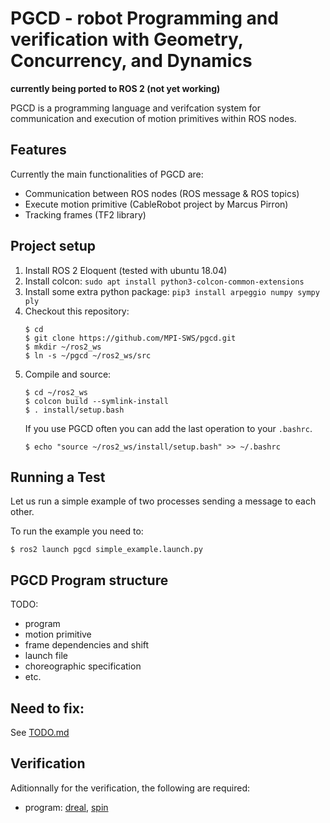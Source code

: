 # PGCD - robot Programming and verification with Geometry, Concurrency, and Dynamics

__currently being ported to ROS 2 (not yet working)__

PGCD is a programming language and verifcation system for communication and execution of motion primitives within ROS nodes.

## Features

Currently the main functionalities of PGCD are:
* Communication between ROS nodes (ROS message & ROS topics)
* Execute motion primitive (CableRobot project by Marcus Pirron)
* Tracking frames (TF2 library)

## Project setup 

1.  Install ROS 2 Eloquent (tested with ubuntu 18.04)
2.  Install colcon: `sudo apt install python3-colcon-common-extensions`
3.  Install some extra python package: `pip3 install arpeggio numpy sympy ply`
4.  Checkout this repository:
    ```
    $ cd
    $ git clone https://github.com/MPI-SWS/pgcd.git
    $ mkdir ~/ros2_ws
    $ ln -s ~/pgcd ~/ros2_ws/src
    ```
5.  Compile and source:
    ```
    $ cd ~/ros2_ws
    $ colcon build --symlink-install
    $ . install/setup.bash
    ```
    If you use PGCD often you can add the last operation to your `.bashrc`.
    ```
    $ echo "source ~/ros2_ws/install/setup.bash" >> ~/.bashrc
    ```

## Running a Test

Let us run a simple example of two processes sending a message to each other.

To run the example you need to:

```
$ ros2 launch pgcd simple_example.launch.py
```

## PGCD Program structure

TODO:
- program
- motion primitive
- frame dependencies and shift
- launch file
- choreographic specification
- etc.

## Need to fix:

See [TODO.md](TODO.md)

## Verification

Aditionnally for the verification, the following are required:
* program: [dreal](https://github.com/dreal/dreal4), [spin](http://spinroot.com/spin/whatispin.html)
